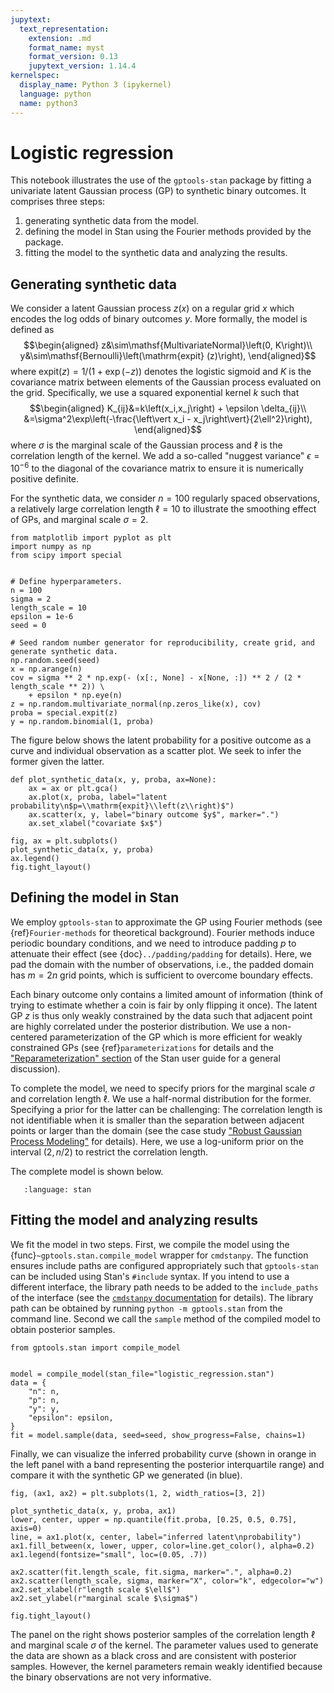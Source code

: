 ```yaml
---
jupytext:
  text_representation:
    extension: .md
    format_name: myst
    format_version: 0.13
    jupytext_version: 1.14.4
kernelspec:
  display_name: Python 3 (ipykernel)
  language: python
  name: python3
---
```


# Logistic regression

This notebook illustrates the use of the `gptools-stan` package by fitting a univariate latent Gaussian process (GP) to synthetic binary outcomes. It comprises three steps:

1. generating synthetic data from the model.
2. defining the model in Stan using the Fourier methods provided by the package.
3. fitting the model to the synthetic data and analyzing the results.

## Generating synthetic data

We consider a latent Gaussian process $z(x)$ on a regular grid $x$ which encodes the log odds of binary outcomes $y$. More formally, the model is defined as
$$\begin{aligned}
z&\sim\mathsf{MultivariateNormal}\left(0, K\right)\\
y&\sim\mathsf{Bernoulli}\left(\mathrm{expit} (z)\right),
\end{aligned}$$
where $\mathrm{expit}(z) = 1/\left(1 + \exp(-z)\right)$ denotes the logistic sigmoid and $K$ is the covariance matrix between elements of the Gaussian process evaluated on the grid. Specifically, we use a squared exponential kernel $k$ such that
$$\begin{aligned}
K_{ij}&=k\left(x_i,x_j\right) + \epsilon \delta_{ij}\\
&=\sigma^2\exp\left(-\frac{\left\vert x_i - x_j\right\vert}{2\ell^2}\right),
\end{aligned}$$
where $\sigma$ is the marginal scale of the Gaussian process and $\ell$ is the correlation length of the kernel. We add a so-called "nuggest variance" $\epsilon={10}^{-6}$ to the diagonal of the covariance matrix to ensure it is numerically positive definite.

For the synthetic data, we consider $n=100$ regularly spaced observations, a relatively large correlation length $\ell=10$ to illustrate the smoothing effect of GPs, and marginal scale $\sigma=2$.

```{code-cell} ipython3
from matplotlib import pyplot as plt
import numpy as np
from scipy import special


# Define hyperparameters.
n = 100
sigma = 2
length_scale = 10
epsilon = 1e-6
seed = 0

# Seed random number generator for reproducibility, create grid, and generate synthetic data.
np.random.seed(seed)
x = np.arange(n)
cov = sigma ** 2 * np.exp(- (x[:, None] - x[None, :]) ** 2 / (2 * length_scale ** 2)) \
    + epsilon * np.eye(n)
z = np.random.multivariate_normal(np.zeros_like(x), cov)
proba = special.expit(z)
y = np.random.binomial(1, proba)
```

The figure below shows the latent probability for a positive outcome as a curve and individual observation as a scatter plot. We seek to infer the former given the latter.

```{code-cell} ipython3
def plot_synthetic_data(x, y, proba, ax=None):
    ax = ax or plt.gca()
    ax.plot(x, proba, label="latent probability\n$p=\\mathrm{expit}\\left(z\\right)$")
    ax.scatter(x, y, label="binary outcome $y$", marker=".")
    ax.set_xlabel("covariate $x$")

fig, ax = plt.subplots()
plot_synthetic_data(x, y, proba)
ax.legend()
fig.tight_layout()
```

## Defining the model in Stan

We employ `gptools-stan` to approximate the GP using Fourier methods (see {ref}`Fourier-methods` for theoretical background). Fourier methods induce periodic boundary conditions, and we need to introduce padding $p$ to attenuate their effect (see {doc}`../padding/padding` for details). Here, we pad the domain with the number of observations, i.e., the padded domain has $m=2n$ grid points, which is sufficient to overcome boundary effects.

Each binary outcome only contains a limited amount of information (think of trying to estimate whether a coin is fair by only flipping it once). The latent GP $z$ is thus only weakly constrained by the data such that adjacent point are highly correlated under the posterior distribution. We use a non-centered parameterization of the GP which is more efficient for weakly constrained GPs (see {ref}`parameterizations` for details and the ["Reparameterization" section](https://mc-stan.org/docs/stan-users-guide/reparameterization.html) of the Stan user guide for a general discussion).

To complete the model, we need to specify priors for the marginal scale $\sigma$ and correlation length $\ell$. We use a half-normal distribution for the former. Specifying a prior for the latter can be challenging: The correlation length is not identifiable when it is smaller than the separation between adjacent points or larger than the domain (see the case study ["Robust Gaussian Process Modeling"](https://betanalpha.github.io/assets/case_studies/gaussian_processes.html#322_Containment_Prior_Model) for details). Here, we use a log-uniform prior on the interval $(2, n / 2)$ to restrict the correlation length.

The complete model is shown below.

```{literalinclude} logistic_regression.stan
   :language: stan
```

## Fitting the model and analyzing results

We fit the model in two steps. First, we compile the model using the {func}`~gptools.stan.compile_model` wrapper for `cmdstanpy`. The function ensures include paths are configured appropriately such that `gptools-stan` can be included using Stan's `#include` syntax. If you intend to use a different interface, the library path needs to be added to the `include_paths` of the interface (see the [`cmdstanpy` documentation](https://mc-stan.org/docs/stan-users-guide/stanc-args.html) for details). The library path can be obtained by running `python -m gptools.stan` from the command line. Second we call the `sample` method of the compiled model to obtain posterior samples.

```{code-cell} ipython3
from gptools.stan import compile_model


model = compile_model(stan_file="logistic_regression.stan")
data = {
    "n": n,
    "p": n,
    "y": y,
    "epsilon": epsilon,
}
fit = model.sample(data, seed=seed, show_progress=False, chains=1)
```

Finally, we can visualize the inferred probability curve (shown in orange in the left panel with a band representing the posterior interquartile range) and compare it with the synthetic GP we generated (in blue).

```{code-cell} ipython3
fig, (ax1, ax2) = plt.subplots(1, 2, width_ratios=[3, 2])

plot_synthetic_data(x, y, proba, ax1)
lower, center, upper = np.quantile(fit.proba, [0.25, 0.5, 0.75], axis=0)
line, = ax1.plot(x, center, label="inferred latent\nprobability")
ax1.fill_between(x, lower, upper, color=line.get_color(), alpha=0.2)
ax1.legend(fontsize="small", loc=(0.05, .7))

ax2.scatter(fit.length_scale, fit.sigma, marker=".", alpha=0.2)
ax2.scatter(length_scale, sigma, marker="X", color="k", edgecolor="w")
ax2.set_xlabel(r"length scale $\ell$")
ax2.set_ylabel(r"marginal scale $\sigma$")

fig.tight_layout()
```

The panel on the right shows posterior samples of the correlation length $\ell$ and marginal scale $\sigma$ of the kernel. The parameter values used to generate the data are shown as a black cross and are consistent with posterior samples. However, the kernel parameters remain weakly identified because the binary observations are not very informative.
